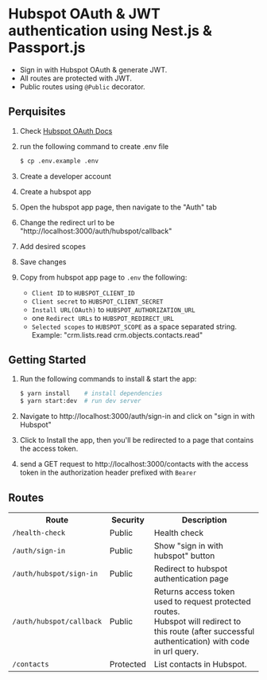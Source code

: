 # Hubspot OAuth & JWT authentication using Nest.js & Passport.js

- Sign in with Hubspot OAuth & generate JWT.
- All routes are protected with JWT.
- Public routes using `@Public` decorator.

## Perquisites

1. Check [Hubspot OAuth Docs](https://developers.hubspot.com/docs/api/working-with-oauth)

2. run the following command to create .env file

   ```bash
   $ cp .env.example .env
   ```

3. Create a developer account
4. Create a hubspot app
5. Open the hubspot app page, then navigate to the "Auth" tab
6. Change the redirect url to be "http://localhost:3000/auth/hubspot/callback"
7. Add desired scopes
8. Save changes
9. Copy from hubspot app page to `.env` the following:

   - `Client ID` to `HUBSPOT_CLIENT_ID`
   - `Client secret` to `HUBSPOT_CLIENT_SECRET`
   - `Install URL(OAuth)` to `HUBSPOT_AUTHORIZATION_URL`
   - one `Redirect URLs` to `HUBSPOT_REDIRECT_URL`
   - `Selected scopes` to `HUBSPOT_SCOPE` as a space separated string. Example: "crm.lists.read crm.objects.contacts.read"

## Getting Started

1. Run the following commands to install & start the app:

   ```bash
   $ yarn install    # install dependencies
   $ yarn start:dev  # run dev server
   ```

2. Navigate to http://localhost:3000/auth/sign-in and click on "sign in with Hubspot"

3. Click to Install the app, then you'll be redirected to a page that contains the access token.

4. send a GET request to http://localhost:3000/contacts with the access token in the authorization header prefixed with `Bearer `

## Routes

<table>
  <tr>
    <th>Route</th>
    <th>Security</th>
    <th>Description</th>
  </tr>

  <tr>
    <td>
      <code>/health-check</code>
    </td>
    <td>Public</td>
    <td>Health check</td>
  </tr>

  <tr>
    <td>
      <code>/auth/sign-in</code>
    </td>
    <td>Public</td>
    <td>Show "sign in with hubspot" button</td>
  </tr>

  <tr>
    <td>
      <code>/auth/hubspot/sign-in</code>
    </td>
    <td>Public</td>
    <td>Redirect to hubspot authentication page</td>
  </tr>

  <tr>
    <td>
      <code>/auth/hubspot/callback</code>
    </td>
    <td>Public</td>
    <td>
    Returns access token used to request protected routes. 
    <br/>
    Hubspot will redirect to this route (after successful authentication) with code in url query. </td>
  </tr>

  <tr>
    <td>
      <code>/contacts</code>
    </td>
    <td>Protected</td>
    <td>List contacts in Hubspot.</td>
  </tr>
</table>
